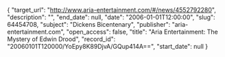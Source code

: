 {
  "target_url": "http://www.aria-entertainment.com/#/news/4552792280", 
  "description": "", 
  "end_date": null, 
  "date": "2006-01-01T12:00:00", 
  "slug": 64454708, 
  "subject": "Dickens Bicentenary", 
  "publisher": "aria-entertainment.com", 
  "open_access": false, 
  "title": "Aria Entertainment: The Mystery of Edwin Drood", 
  "record_id": "20060101T120000/YoEpy8K89DjvA/GQup414A==", 
  "start_date": null
}

